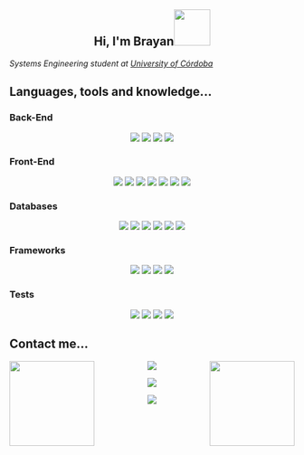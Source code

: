 <h2 align="center">Hi, I'm Brayan<img src="https://media.giphy.com/media/v1.Y2lkPTc5MGI3NjExbXluNTd2YnUyMzYyZDVqcnZ2N3lpZzk2eTFkeXU3bmppeGczc2R6MSZlcD12MV9pbnRlcm5hbF9naWZfYnlfaWQmY3Q9cw/Ev5a17WgHHX94jPhL0/giphy.gif" width="64"></img></h2>
<p><em>Systems Engineering student at <a href="https://www.unicordoba.edu.co/">University of Córdoba</a></em></p>
<!--
```javascript
const Brayan = {
    backEnd: [Java, Kotlin, Python, PHP],
    frontEnd: [JavaScript, TypeScript, HTML, CSS, SASS],
    databases: [MySql, PostgreSQL, SQLServer, MongoDB, Firestore],
    frameworks: [SringBoot, Angular, Vue, Scrum],
    tests: [JUnit, Selenium, Cucumber, Mockito],
    architecture: ["Microservices", "Event-Driven", "Three-Tier", "Monolithic"],
    challenge: "I am doing the #100DaysOfCode challenge focused on Java and Kotlin"
}
```
-->
<h2>Languages, tools and knowledge...</h2>
<h3>Back-End</h3>
<div align="center">
    <img src="https://img.shields.io/badge/Java-E23135?style=for-the-badge&logo=openjdk&logoColor=white"></img>
    <img src="https://img.shields.io/badge/Kotlin-0095D5?&style=for-the-badge&logo=kotlin&logoColor=white"></img>
    <img src="https://img.shields.io/badge/Python-14354C?style=for-the-badge&logo=python&logoColor=white"></img>
    <img src="https://img.shields.io/badge/PHP-777BB4?style=for-the-badge&logo=php&logoColor=white"></img>
</div>
<h3>Front-End</h3>
<div align="center">
    <img src="https://img.shields.io/badge/JavaScript-323330?style=for-the-badge&logo=javascript&logoColor=F7DF1E"></img>
    <img src="https://img.shields.io/badge/TypeScript-007ACC?style=for-the-badge&logo=typescript&logoColor=white"></img>
    <img src="https://img.shields.io/badge/HTML5-E34F26?style=for-the-badge&logo=html5&logoColor=white"></img>
    <img src="https://img.shields.io/badge/CSS3-1572B6?style=for-the-badge&logo=css3&logoColor=white"></img>
    <img src="https://img.shields.io/badge/Sass-CC6699?style=for-the-badge&logo=sass&logoColor=white"></img>
    <img src="https://img.shields.io/badge/Node.js-43853D?style=for-the-badge&logo=node.js&logoColor=white"></img>
    <img src="https://img.shields.io/badge/Bootstrap-563D7C?style=for-the-badge&logo=bootstrap&logoColor=white"></img>
</div>
<h3>Databases</h3>
<div align="center">
    <img src="https://img.shields.io/badge/MySQL-005C84?style=for-the-badge&logo=mysql&logoColor=white"></img>
    <img src="https://img.shields.io/badge/PostgreSQL-316192?style=for-the-badge&logo=postgresql&logoColor=white"></img>
    <img src="https://img.shields.io/badge/SQLite-07405E?style=for-the-badge&logo=sqlite&logoColor=white"></img>
    <img src="https://img.shields.io/badge/Microsoft_SQL_Server-CC2927?style=for-the-badge&logo=microsoft-sql-server&logoColor=white"></img>
    <img src="https://img.shields.io/badge/MongoDB-4EA94B?style=for-the-badge&logo=mongodb&logoColor=white"></img>
    <img src="https://img.shields.io/badge/Firestore-DEB022?style=for-the-badge&logo=firebase&logoColor=white"></img>
</div>
<h3>Frameworks</h3>
<div align="center">
    <img src="https://img.shields.io/badge/Spring-6DB33F?style=for-the-badge&logo=spring&logoColor=white"></img>
    <img src="https://img.shields.io/badge/Angular-DD0031?style=for-the-badge&logo=angular&logoColor=white"></img>
    <img src="https://img.shields.io/badge/Vue.js-35495E?style=for-the-badge&logo=vue.js&logoColor=4FC08D"></img>
    <img src="https://img.shields.io/badge/Scrum-009FDA?style=for-the-badge&logo=scrumalliance&logoColor=white"></img>
</div>
<h3>Tests</h3>
<div align="center">
    <img src="https://img.shields.io/badge/JUnit-25A162?style=for-the-badge&logo=junit5&logoColor=white"></img>
    <img src="https://img.shields.io/badge/Selenium-43B02A?style=for-the-badge&logo=selenium&logoColor=white"></img>
    <img src="https://img.shields.io/badge/Cucumbe-23D96C?style=for-the-badge&logo=cucumber&logoColor=white"></img>
    <img src="https://img.shields.io/badge/Mockito-111324?style=for-the-badge&logo=campaignmonitor&logoColor=white"></img>
</div>

<h2>Contact me...</h2>
<img align="right" src="https://media.giphy.com/media/v1.Y2lkPTc5MGI3NjExOWh5YWlodXoxNDNtOXY1aWlnenh3ZXdxbGNwZW0xMXM1NGt6MHVpeCZlcD12MV9pbnRlcm5hbF9naWZfYnlfaWQmY3Q9Zw/vccj2vW1vvll6Xax50/giphy.gif" width="150"></img>
<img align="left" src="https://media.giphy.com/media/v1.Y2lkPTc5MGI3NjExdWZ1Mm9hNHRoemR0angxOWxnZjYxcXdhenh4MjJ0ZXdpdnQyYzF2cyZlcD12MV9pbnRlcm5hbF9naWZfYnlfaWQmY3Q9Zw/96B3lDoB9G54dT12fz/giphy.gif" width="150"></img>

<div align="center">
  <p>
    <a href="https://www.linkedin.com/in/brayanhf/">
      <img src="https://img.shields.io/badge/brayanhf-0077B5?style=for-the-badge&logo=linkedin&logoColor=white">
    </a>
  </p>
  <p>
    <a href="https://wa.me/573001719317">
      <img src="https://img.shields.io/badge/+57%203001719317-25D366?style=for-the-badge&logo=whatsapp&logoColor=white">
    </a>
  </p>
  <p>
    <a href="mailto:brayanhernandezfurnieles@gmail.com">
      <img src="https://img.shields.io/badge/brayanhernandezfurnieles@gmail.com-D14836?style=for-the-badge&logo=gmail&logoColor=white">
    </a>
  </p>
</div>

